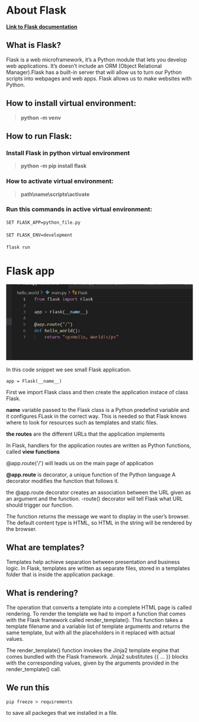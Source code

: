 # About Flask

 
 [**Link to Flask documentation**](https://flask.palletsprojects.com/en/2.0.x/)
 
 ## What is Flask?
 
Flask is a web microframework, it’s a Python module that lets you develop web applications. It’s doesn’t include an ORM (Object Relational Manager).Flask has a built-in server that will allow us to turn our Python scripts into webpages and web apps. Flask allows us to make websites with Python. 
 
 ## How to install virtual environment:
 
 > **python -m venv**
 
 ## How to run Flask:
 
 ### Install Flask in python virtual environment
 
 > **python -m pip install flask**
 
 ### How to activate virtual environment:
 
 > **path\name\scripts\activate**
 
 ### Run this commands in active virtual environment:
 ```bash 
 SET FLASK_APP=python_file.py
 
 SET FLASK_ENV=development 
 
 flask run
 ```
 
 # Flask app
 
 ![hello world](/assets/img/hello.jpg)
 
 In this code snippet we see small Flask application. 
 ``` 
 app = Flask(__name__)
 ```
 
 First we import Flask class and then create the application instace of class Flask.
 
 **__name__** variable passed to the Flask class is a Python predefind variable and it configures FLask in the correct way. This is needed so that Flask knows where to look for resources such as templates and static files.
 
 **the routes** are the different URLs that the application implements
 
 In Flask, handlers for the application routes are written as Python functions, called **view functions**
  
 @app.route('/') will leads us on the main page of application


**@app.route** is decorator, a unique function of the Python language
A decorator modifies the function that follows it.

the @app.route decorator creates an association between the URL given as an argument and the function.
-route() decorator will tell Flask what URL should trigger our function.

The function returns the message we want to display in the user’s browser. The default content type is HTML, so HTML in the string will be rendered by the browser.

## What are templates?

Templates help achieve separation between presentation and business logic. In Flask, templates are written as separate files, stored in a templates folder that is inside the application package.

## What is rendering?

The operation that converts a template into a complete HTML page is called rendering. To render the template we had to import a function that comes with the Flask framework called render_template(). This function takes a template filename and a variable list of template arguments and returns the same template, but with all the placeholders in it replaced with actual values.

The render_template() function invokes the Jinja2 template engine that comes bundled with the Flask framework. Jinja2 substitutes {{ ... }} blocks with the corresponding values, given by the arguments provided in the render_template() call.


## We run this

```
pip freeze > requirements

```

to save all packeges that we installed in a file.




